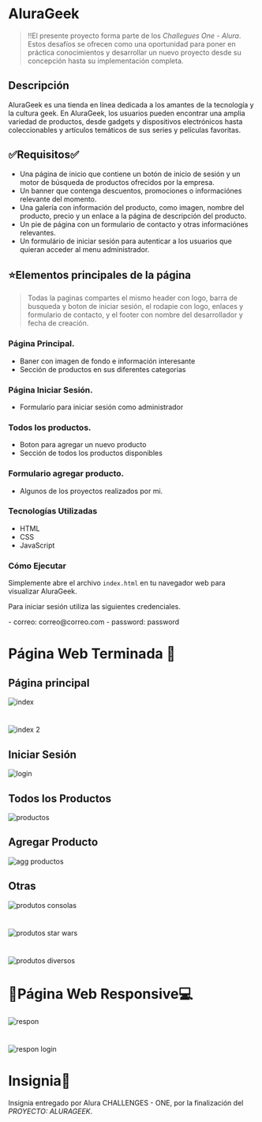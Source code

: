 # AluraGeek

>‼️El presente proyecto forma parte de los <em>Challegues One - Alura</em>. Estos desafíos se ofrecen como una oportunidad para poner en práctica conocimientos y desarrollar un nuevo proyecto desde su concepción hasta su implementación completa.

## Descripción

AluraGeek es una tienda en línea dedicada a los amantes de la tecnología y la cultura geek. En AluraGeek, los usuarios pueden encontrar una amplia variedad de productos, desde gadgets y dispositivos electrónicos hasta coleccionables y artículos temáticos de sus series y películas favoritas.

## ✅Requisitos✅

* Una página de inicio que contiene un botón de inicio de sesión y un motor de búsqueda de productos ofrecidos por la empresa.
* Un banner que contenga descuentos, promociones o informaciónes relevante del momento.
* Una galería con información del producto, como imagen, nombre del producto, precio y un enlace a la página de descripción del producto.
* Un pie de página con un formulario de contacto y otras informaciónes relevantes.
* Un formulário de iniciar sesión para autenticar a los usuarios que quieran acceder al menu administrador.

## ⭐Elementos principales de la página

>Todas la paginas compartes el mismo header con logo, barra de busqueda y boton de iniciar sesión, el rodapie con logo, enlaces y formulario de contacto, y el footer con nombre del desarrollador y fecha de creación.
  
### Página Principal.
- Baner con imagen de fondo e información interesante
- Sección de productos en sus diferentes categorias
### Página Iniciar Sesión.
- Formulario para iniciar sesión como administrador
### Todos los productos.
- Boton para agregar un nuevo producto
- Sección de todos los productos disponibles
### Formulario agregar producto.
- Algunos de los proyectos realizados por mi.

### Tecnologías Utilizadas

  * HTML
  * CSS
  * JavaScript

### Cómo Ejecutar

<p>Simplemente abre el archivo <code>index.html</code> en tu navegador web para visualizar AluraGeek.</p>

<p>Para iniciar sesión utiliza las siguientes credenciales.</p>
   - correo: correo@correo.com
   - password: password

# Página Web Terminada 💯
## Página principal
![index](https://github.com/user-attachments/assets/679419cf-e610-4277-b0d8-a4cc8503b87f)
#
![index 2](https://github.com/user-attachments/assets/9b59e8ff-1228-4711-bcf4-8dd56a4179d3)
## Iniciar Sesión
![login](https://github.com/user-attachments/assets/76082b48-819f-4e26-87f7-a74cd3e31fc6)
## Todos los Productos
![productos](https://github.com/user-attachments/assets/0aa66da6-f61c-4921-94b4-58d726ee89b1)
## Agregar Producto
![agg productos](https://github.com/user-attachments/assets/5ba54421-0fcf-4308-bcd3-3d5323fde31c)
## Otras
![produtos consolas](https://github.com/user-attachments/assets/2d1de734-5607-435a-ad1c-54e7991609b7)
#
![produtos star wars](https://github.com/user-attachments/assets/d1528f1c-816c-4f27-a357-a6b08a7452de)
#
![produtos diversos](https://github.com/user-attachments/assets/b2680431-fdd8-427b-ba15-46dde1743e36)

# 📲Página Web Responsive💻
![respon](https://github.com/user-attachments/assets/9f7abe42-7d15-48e6-916f-35c3c830a511)
#
![respon login](https://github.com/user-attachments/assets/8121a70c-5740-4dc0-8b44-8e327a16e155)

# Insignia🏅
Insignia entregado por Alura CHALLENGES - ONE, por la finalización del *PROYECTO: ALURAGEEK*.
